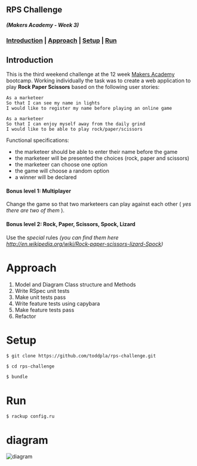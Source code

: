 ## RPS Challenge
##### *(Makers Academy - Week 3)*

### [Introduction](#introduction) | [Approach](#approach) | [Setup](#setup) | [Run](#run)

## Introduction
This is the third weekend challenge at the 12 week [Makers Academy](https://makers.tech/) bootcamp. Working individually the task was to create a web application to play **Rock Paper Scissors** based on the following user stories:
```
As a marketeer
So that I can see my name in lights
I would like to register my name before playing an online game

As a marketeer
So that I can enjoy myself away from the daily grind
I would like to be able to play rock/paper/scissors
```

Functional specifications:
* the marketeer should be able to enter their name before the game
* the marketeer will be presented the choices (rock, paper and scissors)
* the marketeer can choose one option
* the game will choose a random option
* a winner will be declared

#### Bonus level 1: Multiplayer

Change the game so that two marketeers can play against each other ( _yes there are two of them_ ).

#### Bonus level 2: Rock, Paper, Scissors, Spock, Lizard

Use the _special_ rules _(you can find them here http://en.wikipedia.org/wiki/Rock-paper-scissors-lizard-Spock)_

# Approach
1. Model and Diagram Class structure and Methods
2. Write RSpec unit tests
3. Make unit tests pass
4. Write feature tests using capybara
5. Make feature tests pass
6. Refactor

# Setup

```
$ git clone https://github.com/toddpla/rps-challenge.git

$ cd rps-challenge

$ bundle
```
# Run
```
$ rackup config.ru
```

# diagram

![diagram](https://github.com/toddpla/rps-challenge/blob/master/docs/images/diagram-2.jpg?raw=true)
